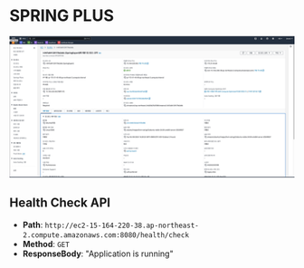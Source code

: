 # SPRING PLUS
![ec2_image.jpeg](images/ec2_image.jpeg)


## Health Check API

- **Path**: `http://ec2-15-164-220-38.ap-northeast-2.compute.amazonaws.com:8080/health/check`
- **Method**: `GET`
- **ResponseBody**: "Application is running"